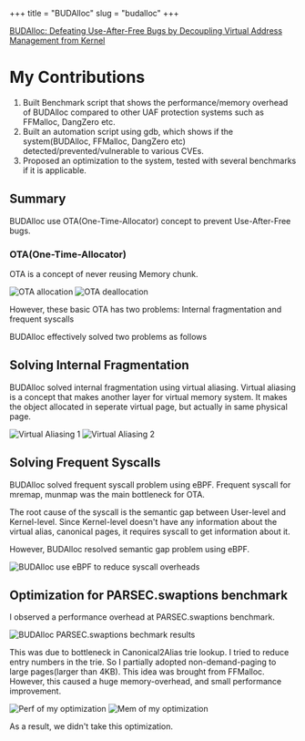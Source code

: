 +++
title = "BUDAlloc"
slug = "budalloc"
+++

[BUDAlloc: Defeating Use-After-Free Bugs by Decoupling Virtual Address Management from Kernel](https://www.usenix.org/conference/usenixsecurity24/presentation/ahn)

# My Contributions

1. Built Benchmark script that shows the performance/memory overhead of BUDAlloc compared to other UAF protection systems such as FFMalloc, DangZero etc.
2. Built an automation script using gdb, which shows if the system(BUDAlloc, FFMalloc, DangZero etc) detected/prevented/vulnerable to various CVEs.
3. Proposed an optimization to the system, tested with several benchmarks if it is applicable.

## Summary

BUDAlloc use OTA(One-Time-Allocator) concept to prevent Use-After-Free bugs.

### OTA(One-Time-Allocator)

OTA is a concept of never reusing Memory chunk.

<img src="ota-allocation.png" alt="OTA allocation">

<img src="ota-deallocation.png" alt="OTA deallocation">

However, these basic OTA has two problems: Internal fragmentation and frequent syscalls

BUDAlloc effectively solved two problems as follows

## Solving Internal Fragmentation

BUDAlloc solved internal fragmentation using virtual aliasing. Virtual aliasing is a concept that makes another layer for virtual memory system. It makes the object allocated in seperate virtual page, but actually in same physical page.

<img src="virtual-aliasing1.png" alt="Virtual Aliasing 1">

<img src="virtual-aliasing2.png" alt="Virtual Aliasing 2">

## Solving Frequent Syscalls

BUDAlloc solved frequent syscall problem using eBPF. Frequent syscall for mremap, munmap was the main bottleneck for OTA.

The root cause of the syscall is the semantic gap between User-level and Kernel-level. Since Kernel-level doesn't have any information about the virtual alias, canonical pages, it requires syscall to get information about it.

However, BUDAlloc resolved semantic gap problem using eBPF.

<img src="budalloc-ebpf.png" alt="BUDAlloc use eBPF to reduce syscall overheads">

## Optimization for PARSEC.swaptions benchmark

I observed a performance overhead at PARSEC.swaptions benchmark.

<img src="budalloc-parsec-swaptions.png" alt="BUDAlloc PARSEC.swaptions bechmark results">

This was due to bottleneck in Canonical2Alias trie lookup. I tried to reduce entry numbers in the trie. So I partially adopted non-demand-paging to large pages(larger than 4KB). This idea was brought from FFMalloc. However, this caused a huge memory-overhead, and small performance improvement.

<img src="optimization-perf.png" alt="Perf of my optimization">

<img src="optimization-mem.png" alt="Mem of my optimization">

As a result, we didn't take this optimization.
